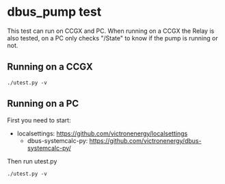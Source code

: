 dbus_pump test
===================

This test can run on CCGX and PC.
When running on a CCGX the Relay is also tested, on a PC only checks "/State" to know
if the pump is running or not.

Running on a CCGX
--------------------
	./utest.py -v

Running on a PC
---------------
First you need to start:
  * localsettings: https://github.com/victronenergy/localsettings
	* dbus-systemcalc-py: https://github.com/victronenergy/dbus-systemcalc-py/

Then run utest.py

	./utest.py -v

